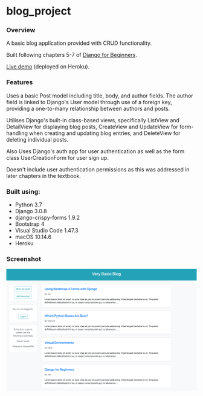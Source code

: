 # blog_project

### Overview

A basic blog application provided with CRUD functionality.</br>

Built following chapters 5-7 of [Django for Beginners](https://djangoforbeginners.com).</br>

[Live demo](https://jjl-blog.herokuapp.com) (deployed on Heroku).

### Features

Uses a basic Post model including title, body, and author fields. The author field is linked to Django's User model through use of a foreign key, providing a one-to-many relationship between authors and posts.</br>

Utilises Django's built-in class-based views, specifically ListView and DetailView for displaying blog posts, CreateView and UpdateView for form-handling when creating and updating blog entries, and DeleteView for deleting individual posts.</br>

Also Uses Django's auth app for user authentication as well as the form class UserCreationForm for user sign up.</br>

Doesn't include user authentication permissions as this was addressed in later chapters in the textbook.

### Built using:

* Python 3.7
* Django 3.0.8
* django-crispy-forms 1.9.2
* Bootstrap 4
* Visual Studio Code 1.47.3
* macOS 10.14.6
* Heroku

### Screenshot

![alt text](readme_screenshot.png "Portfolio screenshot")